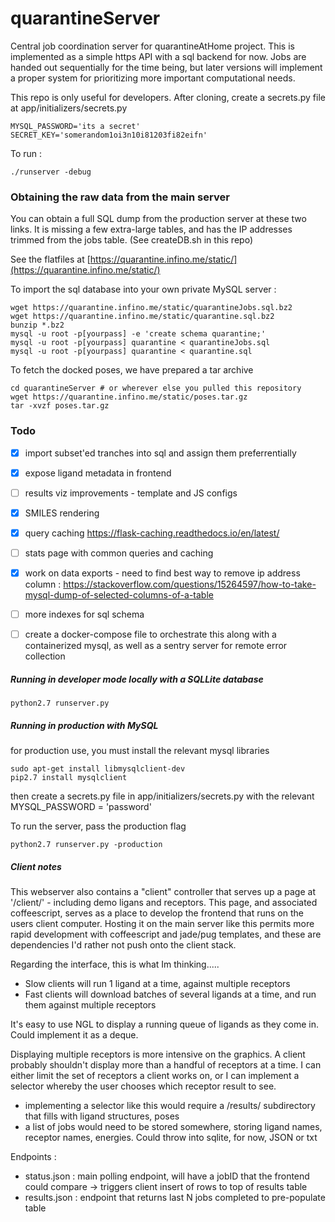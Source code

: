 # quarantineServer
Central job coordination server for quarantineAtHome project. This is implemented as a simple https API with a sql backend for now. Jobs are handed out sequentially for the time being, but later versions will implement a proper system for prioritizing more important computational needs.

This repo is only useful for developers. After cloning, create a secrets.py file at app/initializers/secrets.py

    MYSQL_PASSWORD='its a secret'
    SECRET_KEY='somerandom1oi3n10i81203fi82eifn'

To run : 

    ./runserver -debug

### Obtaining the raw data from the main server

You can obtain a full SQL dump from the production server at these two links. It is missing a few extra-large tables, and has the IP addresses trimmed from the jobs table. (See createDB.sh in this repo)

See the flatfiles at [https://quarantine.infino.me/static/](https://quarantine.infino.me/static/)

To import the sql database into your own private MySQL server :

    wget https://quarantine.infino.me/static/quarantineJobs.sql.bz2
    wget https://quarantine.infino.me/static/quarantine.sql.bz2
    bunzip *.bz2
    mysql -u root -p[yourpass] -e 'create schema quarantine;'
    mysql -u root -p[yourpass] quarantine < quarantineJobs.sql
    mysql -u root -p[yourpass] quarantine < quarantine.sql

To fetch the docked poses, we have prepared a tar archive

    cd quarantineServer # or wherever else you pulled this repository
    wget https://quarantine.infino.me/static/poses.tar.gz
    tar -xvzf poses.tar.gz
    


### Todo
- [x] import subset'ed tranches into sql and assign them preferrentially
- [x] expose ligand metadata in frontend
- [ ] results viz improvements - template and JS configs
- [x] SMILES rendering
- [x] query caching https://flask-caching.readthedocs.io/en/latest/
- [ ] stats page with common queries and caching 
- [x] work on data exports - need to find best way to remove ip address column : https://stackoverflow.com/questions/15264597/how-to-take-mysql-dump-of-selected-columns-of-a-table

- [ ] more indexes for sql schema

- [ ] create a docker-compose file to orchestrate this along with a containerized mysql, as well as a sentry server for remote error collection



##### Running in developer mode locally with a SQLLite database

    python2.7 runserver.py


##### Running in production with MySQL

for production use, you must install the relevant mysql libraries

    sudo apt-get install libmysqlclient-dev
    pip2.7 install mysqlclient

then create a secrets.py file in app/initializers/secrets.py with the relevant
MYSQL_PASSWORD = 'password'

To run the server, pass the production flag

    python2.7 runserver.py -production



##### Client notes

This webserver also contains a "client" controller that serves up a page at '/client/' - including demo ligans and receptors.
This page, and associated coffeescript, serves as a place to develop the frontend that runs on the users client computer.
Hosting it on the main server like this permits more rapid development with coffeescript and jade/pug templates, and these are dependencies I'd rather not push onto the client stack.

Regarding the interface, this is what Im thinking.....
* Slow clients will run 1 ligand at a time, against multiple receptors
* Fast clients will download batches of several ligands at a time, and run them against multiple receptors

It's easy to use NGL to display a running queue of ligands as they come in. Could implement it as a deque.

Displaying multiple receptors is more intensive on the graphics. A client probably shouldn't display more than a handful of receptors at a time.
I can either limit the set of receptors a client works on, or I can implement a selector whereby the user chooses which receptor result to see.

* implementing a selector like this would require a /results/ subdirectory that fills with ligand structures, poses
* a list of jobs would need to be stored somewhere, storing ligand names, receptor names, energies. Could throw into sqlite, for now, JSON or txt


Endpoints :
* status.json : main polling endpoint, will have a jobID that the frontend could compare -> triggers client insert of rows to top of results table
* results.json : endpoint that returns last N jobs completed to pre-populate table






